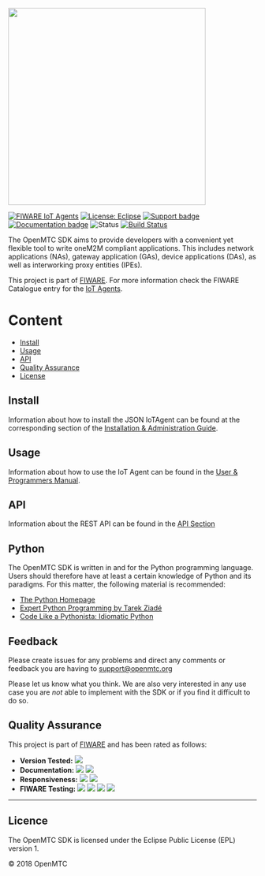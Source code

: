 <p align="left">
  <a href="http://www.openmtc.org/">
    <img src="http://www.openmtc.org/assets/img/OpenMTC_Logo_Orange.svg" width="400"/>
  </a>
</p>

[![FIWARE IoT Agents](https://nexus.lab.fiware.org/static/badges/chapters/iot-agents.svg)](https://www.fiware.org/developers/catalogue/)
[![License: Eclipse](https://img.shields.io/github/license/OpenMTC/OpenMTC.svg)](https://www.eclipse.org/legal/epl-v10.html)
[![Support badge](https://nexus.lab.fiware.org/repository/raw/public/badges/stackoverflow/iot-agents.svg)](https://stackoverflow.com/questions/tagged/fiware+iot)
<br/>
[![Documentation badge](https://img.shields.io/readthedocs/fiware-openmtc.svg)](http://fiware-openmtc.readthedocs.org/en/latest/?badge=latest)
![Status](https://nexus.lab.fiware.org/static/badges/statuses/iot-openmtc.svg)
[![Build Status](https://travis-ci.org/OpenMTC/OpenMTC.svg?branch=master)](https://travis-ci.org/OpenMTC/OpenMTC)

The OpenMTC SDK aims to provide developers with a convenient yet flexible tool
to write oneM2M compliant applications. This includes network applications
(NAs), gateway application (GAs), device applications (DAs), as well as
interworking proxy entities (IPEs).

This project is part of [FIWARE](https://www.fiware.org/). For more information
check the FIWARE Catalogue entry for the
[IoT Agents](https://github.com/Fiware/catalogue/tree/master/iot-agents).

# Content

-   [Install](#install)
-   [Usage](#usage)
-   [API](#api)
-   [Quality Assurance](#quality-assurance)
-   [License](#license)


## Install

Information about how to install the JSON IoTAgent can be found at the
corresponding section of the
[Installation & Administration Guide](https://fiware-openmtc.readthedocs.io/en/latest/deployment-guide).

## Usage

Information about how to use the IoT Agent can be found in the
[User & Programmers Manual](https://fiware-openmtc.readthedocs.io/en/latest/introduction).

## API

Information about the REST API can be found in the
[API Section](https://fiware-openmtc.readthedocs.io/en/latest/overview-rest-api)


## Python

The OpenMTC SDK is written in and for the Python programming language. Users
should therefore have at least a certain knowledge of Python and its paradigms.
For this matter, the following material is recommended:

-   [The Python Homepage](http://www.python.org)
-   [Expert Python Programming by Tarek Ziadé](http://www.e-reading.by/bookreader.php/138816/Ziade_-_Expert_Python_programming.pdf)
-   [Code Like a Pythonista: Idiomatic Python](http://www.omahapython.org/IdiomaticPython.html)

## Feedback

Please create issues for any problems and direct any comments or feedback you
are having to <a href="mailto:support@openmtc.org">support@openmtc.org</a>

Please let us know what you think. We are also very interested in any use case
you are _not_ able to implement with the SDK or if you find it difficult to do
so.


## Quality Assurance

This project is part of [FIWARE](https://fiware.org/) and has been rated as
follows:

-   **Version Tested:**
    ![ ](https://img.shields.io/badge/dynamic/json.svg?label=Version&url=https://fiware.github.io/catalogue/json/open_mtc.json&query=$.version&colorB=blue)
-   **Documentation:**
    ![ ](https://img.shields.io/badge/dynamic/json.svg?label=Completeness&url=https://fiware.github.io/catalogue/json/open_mtc.json&query=$.docCompleteness&colorB=blue)
    ![ ](https://img.shields.io/badge/dynamic/json.svg?label=Usability&url=https://fiware.github.io/catalogue/json/open_mtc.json&query=$.docSoundness&colorB=blue)
-   **Responsiveness:**
    ![ ](https://img.shields.io/badge/dynamic/json.svg?label=Time%20to%20Respond&url=https://fiware.github.io/catalogue/json/open_mtc.json&query=$.timeToCharge&colorB=blue)
    ![ ](https://img.shields.io/badge/dynamic/json.svg?label=Time%20to%20Fix&url=https://fiware.github.io/catalogue/json/open_mtc.json&query=$.timeToFix&colorB=blue)
-   **FIWARE Testing:**
    ![ ](https://img.shields.io/badge/dynamic/json.svg?label=Tests%20Passed&url=https://fiware.github.io/catalogue/json/open_mtc.json&query=$.failureRate&colorB=blue)
    ![ ](https://img.shields.io/badge/dynamic/json.svg?label=Scalability&url=https://fiware.github.io/catalogue/json/open_mtc.json&query=$.scalability&colorB=blue)
    ![ ](https://img.shields.io/badge/dynamic/json.svg?label=Performance&url=https://fiware.github.io/catalogue/json/open_mtc.json&query=$.performance&colorB=blue)
    ![ ](https://img.shields.io/badge/dynamic/json.svg?label=Stability&url=https://fiware.github.io/catalogue/json/open_mtc.json&query=$.stability&colorB=blue)

---

## Licence

The OpenMTC SDK is licensed under the Eclipse Public License (EPL)
version 1.

© 2018 OpenMTC

